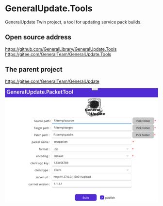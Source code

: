 # GeneralUpdate.Tools

GeneralUpdate Twin project, a tool for updating service pack builds.



## Open source address

https://github.com/GeneralLibrary/GeneralUpdate.Tools
https://gitee.com/GeneralTeam/GeneralUpdate.Tools



## The parent project

https://gitee.com/GeneralTeam/GeneralUpdate



![run](imgs\run.jpg)